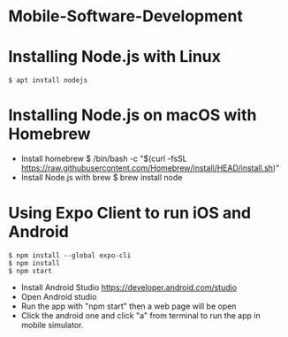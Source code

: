 # Mobile-Software-Development

# Installing Node.js with Linux
    $ apt install nodejs
# Installing Node.js on macOS with Homebrew
- Install homebrew
    $ /bin/bash -c "$(curl -fsSL https://raw.githubusercontent.com/Homebrew/install/HEAD/install.sh)"
- Install Node.js with brew
    $ brew install node
# Using Expo Client to run iOS and Android
    $ npm install --global expo-cli
    $ npm install
    $ npm start 

- Install Android Studio
https://developer.android.com/studio
- Open Android studio 
- Run the app with "npm start" then a web page will be open 
- Click the android one and click "a" from terminal to run the app in mobile simulator.
